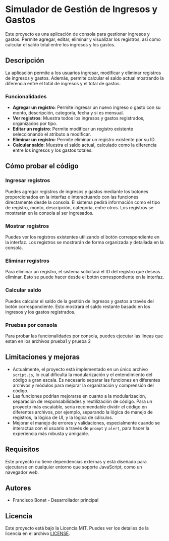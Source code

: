 # Simulador de Gestión de Ingresos y Gastos

Este proyecto es una aplicación de consola para gestionar ingresos y gastos. Permite agregar, editar, eliminar y visualizar los registros, así como calcular el saldo total entre los ingresos y los gastos.

## Descripción

La aplicación permite a los usuarios ingresar, modificar y eliminar registros de ingresos y gastos. Además, permite calcular el saldo actual mostrando la diferencia entre el total de ingresos y el total de gastos.

### Funcionalidades

- **Agregar un registro**: Permite ingresar un nuevo ingreso o gasto con su monto, descripción, categoría, fecha y si es mensual.
- **Ver registros**: Muestra todos los ingresos y gastos registrados, organizados por tipo.
- **Editar un registro**: Permite modificar un registro existente seleccionando el atributo a modificar.
- **Eliminar un registro**: Permite eliminar un registro existente por su ID.
- **Calcular saldo**: Muestra el saldo actual, calculado como la diferencia entre los ingresos y los gastos totales.

## Cómo probar el código

### Ingresar registros

Puedes agregar registros de ingresos y gastos mediante los botones proporcionados en la interfaz o interactuando con las funciones directamente desde la consola. El sistema pedirá información como el tipo de registro, monto, descripción, categoría, entre otros. Los registros se mostrarán en la consola al ser ingresados.

### Mostrar registros

Puedes ver los registros existentes utilizando el botón correspondiente en la interfaz. Los registros se mostrarán de forma organizada y detallada en la consola.

### Eliminar registros

Para eliminar un registro, el sistema solicitará el ID del registro que deseas eliminar. Esto se puede hacer desde el botón correspondiente en la interfaz.

### Calcular saldo

Puedes calcular el saldo de la gestión de ingresos y gastos a través del botón correspondiente. Esto mostrará el saldo restante basado en los ingresos y los gastos registrados.

### Pruebas por consola

Para probar las funcionalidades por consola, puedes ejecutar las lineas que estan en los archivos prueba1 y prueba 2

## Limitaciones y mejoras

- Actualmente, el proyecto está implementado en un único archivo `script.js`, lo cual dificulta la modularización y el entendimiento del código a gran escala. Es necesario separar las funciones en diferentes archivos y módulos para mejorar la organización y comprensión del código.
- Las funciones podrían mejorarse en cuanto a la modularización, separación de responsabilidades y reutilización de código. Para un proyecto más escalable, sería recomendable dividir el código en diferentes archivos, por ejemplo, separando la lógica de manejo de registros, la lógica de UI, y la lógica de cálculos.
- Mejorar el manejo de errores y validaciones, especialmente cuando se interactúa con el usuario a través de `prompt` y `alert`, para hacer la experiencia más robusta y amigable.

## Requisitos

Este proyecto no tiene dependencias externas y está diseñado para ejecutarse en cualquier entorno que soporte JavaScript, como un navegador web.

## Autores

- Francisco Bonet - Desarrollador principal

## Licencia

Este proyecto está bajo la Licencia MIT. Puedes ver los detalles de la licencia en el archivo [LICENSE](LICENSE).
